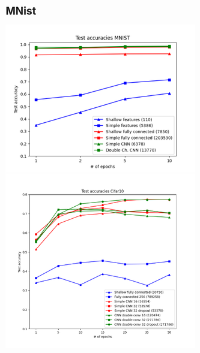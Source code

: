 # MNist
 

<img src="figures/MNistResults.png" width="600" alt="results mnist"/>
<img src="figures/Cifar10Results2.png" width="600" alt="results mnist"/>
